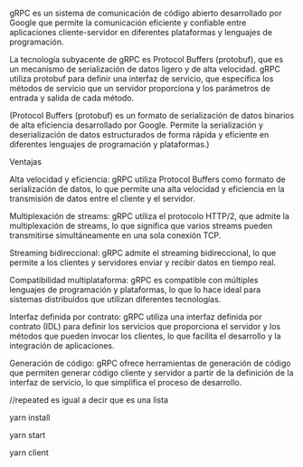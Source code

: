gRPC es un sistema de comunicación de código abierto desarrollado por Google que permite la comunicación eficiente y confiable entre aplicaciones cliente-servidor en diferentes plataformas y lenguajes de programación.

La tecnología subyacente de gRPC es Protocol Buffers (protobuf), que es un mecanismo de serialización de datos ligero y de alta velocidad. gRPC utiliza protobuf para definir una interfaz de servicio, que especifica los métodos de servicio que un servidor proporciona y los parámetros de entrada y salida de cada método.

(Protocol Buffers (protobuf) es un formato de serialización de datos binarios de alta eficiencia desarrollado por Google. Permite la serialización y deserialización de datos estructurados de forma rápida y eficiente en diferentes lenguajes de programación y plataformas.)


Ventajas

Alta velocidad y eficiencia: gRPC utiliza Protocol Buffers como formato de serialización de datos, lo que permite una alta velocidad y eficiencia en la transmisión de datos entre el cliente y el servidor.

Multiplexación de streams: gRPC utiliza el protocolo HTTP/2, que admite la multiplexación de streams, lo que significa que varios streams pueden transmitirse simultáneamente en una sola conexión TCP.

Streaming bidireccional: gRPC admite el streaming bidireccional, lo que permite a los clientes y servidores enviar y recibir datos en tiempo real.

Compatibilidad multiplataforma: gRPC es compatible con múltiples lenguajes de programación y plataformas, lo que lo hace ideal para sistemas distribuidos que utilizan diferentes tecnologías.

Interfaz definida por contrato: gRPC utiliza una interfaz definida por contrato (IDL) para definir los servicios que proporciona el servidor y los métodos que pueden invocar los clientes, lo que facilita el desarrollo y la integración de aplicaciones.

Generación de código: gRPC ofrece herramientas de generación de código que permiten generar código cliente y servidor a partir de la definición de la interfaz de servicio, lo que simplifica el proceso de desarrollo.

//repeated es igual a decir que es una lista 


yarn install

yarn start

yarn client
